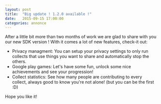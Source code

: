 ```yaml
---
layout: post
title:  "Big update ! 1.2.0 available !"
date:   2015-09-15 17:00:00
categories: annonce
---
```


After a little bit more than two months of work we are glad to share with you our new SDK version !
With it comes a lot of new features, check-it out:

- Privacy managment: You can setup your privacy settings to only run collects that use things you want to share and automatically stop the others.
- Google play games: Let's have some fun, unlock some nice achievements and see your progression!
- Collect statistics: See how many people are contributing to every collect, always good to know you're not alone! (but you can be the first :D)

Hope you like it!